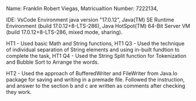 Name: Franklin Robert Viegas, 
Matricualtion Number: 7222134, 

IDE: VsCode Environment
java version "17.0.12", 
Java(TM) SE Runtime Environment (build 17.0.12+8-LTS-286), 
Java HotSpot(TM) 64-Bit Server VM (build 17.0.12+8-LTS-286, mixed mode, sharing).

HT1 - Used basic Math and String functions, 
HT1 Q3 - Used the technique of individual separation of String elements and using in-built fundtion to complete the task, 
HT1 Q4 - Used the String Split function for Tokenization and Bubble Sort to Arrange the words.

HT2 - Used the approach of BufferedWriter and FileWriter from Java.Io package for saving and writing in a premade file. Followed the instruction, and answer to the section b and c are written as comments after checking they work.
